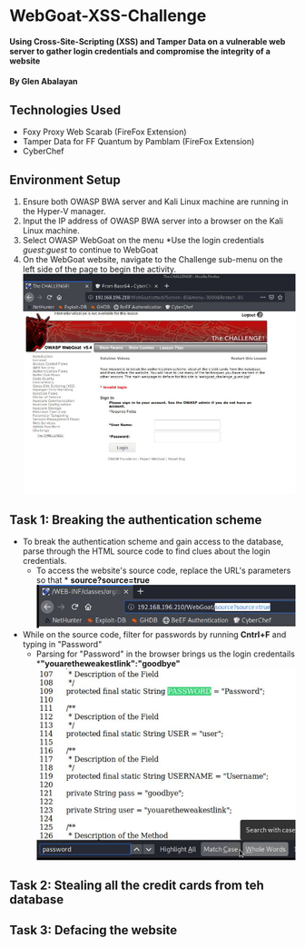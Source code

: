 # WebGoat-XSS-Challenge
#### Using Cross-Site-Scripting (XSS) and Tamper Data on a vulnerable web server to gather login credentials and compromise the integrity of a website
#### By Glen Abalayan
## Technologies Used
* Foxy Proxy Web Scarab (FireFox Extension)
* Tamper Data for FF Quantum by Pamblam (FireFox Extension)
* CyberChef
## Environment Setup
1. Ensure both OWASP BWA server and Kali Linux machine are running in the Hyper-V manager.
2. Input the IP address of OWASP BWA server into a browser on the Kali Linux machine.
3. Select OWASP WebGoat on the menu
	*Use the login credentials _guest_:_guest_ to continue to WebGoat
4. On the WebGoat website, navigate to the Challenge sub-menu on the left side of the page to begin the activity.
![](Images/1-Navigated-to-WebGoat-Challenge-Page.JPG)
## Task 1: Breaking the authentication scheme
* To break the authentication scheme and gain access to the database, parse through the HTML source code to find clues about the login credentials.
	* To access the website's source code, replace the URL's parameters so that * __source?source=true__
	![](Images/2-Appendeds%20UIRL%20to%20read%20source%20code.JPG)
* While on the source code, filter for passwords by running **Cntrl+F** and typing in "Password"
	*  Parsing for "Password" in the browser brings us the login credentails 
	*__"youaretheweakestlink":"goodbye"__
	![](Images/3-Cntrl-F-for-password-and-found-user-credentials-on-page.JPG)
## Task 2: Stealing all the credit cards from teh database
## Task 3: Defacing the website